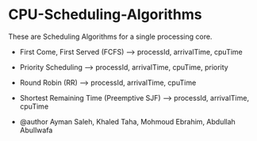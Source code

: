 # CPU-Scheduling-Algorithms
These are Scheduling Algorithms for a single processing core.

 * First Come, First Served (FCFS)          --> processId, arrivalTime, cpuTime
 * Priority Scheduling                      --> processId, arrivalTime, cpuTime, priority
 * Round Robin (RR)                         --> processId, arrivalTime, cpuTime
 * Shortest Remaining Time (Preemptive SJF) --> processId, arrivalTime, cpuTime

 * @author Ayman Saleh, Khaled Taha, Mohmoud Ebrahim, Abdullah Abullwafa
